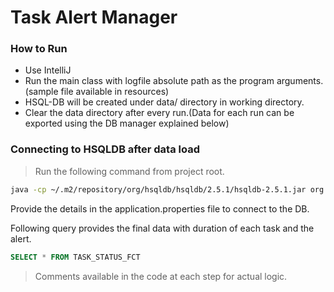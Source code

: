 # Task Alert Manager

### How to Run
- Use IntelliJ
- Run the main class with logfile absolute path as the program arguments.(sample file available in resources)
- HSQL-DB will be created under data/ directory in working directory.
- Clear the data directory after every run.(Data for each run can be exported using the DB manager explained below)

### Connecting to HSQLDB after data load
> Run the following command from project root.

```bash
java -cp ~/.m2/repository/org/hsqldb/hsqldb/2.5.1/hsqldb-2.5.1.jar org.hsqldb.util.DatabaseManager
```

Provide the details in the application.properties file to connect to the DB.

Following query provides the final data with duration of each task and the alert.
```sql
SELECT * FROM TASK_STATUS_FCT
```

> Comments available in the code at each step for actual logic.